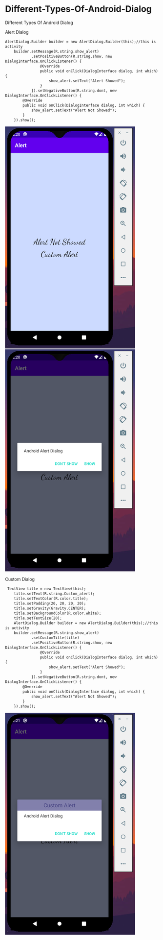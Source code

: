 # Different-Types-Of-Android-Dialog
Different Types Of Android Dialog

Alert Dialog 

    AlertDialog.Builder builder = new AlertDialog.Builder(this);//this is activity
        builder.setMessage(R.string.show_alert)
                .setPositiveButton(R.string.show, new DialogInterface.OnClickListener() {
                    @Override
                    public void onClick(DialogInterface dialog, int which) {
                        show_alert.setText("Alert Showed");
                    }
                }).setNegativeButton(R.string.dont, new DialogInterface.OnClickListener() {
            @Override
            public void onClick(DialogInterface dialog, int which) {
                show_alert.setText("Alert Not Showed");
            }
        }).show();

![Android Dialog](https://github.com/VikasGutte/Different-Types-Of-Android-Dialog/blob/master/Screenshot/Screenshot%202020-04-28%20at%202.20.38%20PM.png)
![](https://github.com/VikasGutte/Different-Types-Of-Android-Dialog/blob/master/Screenshot/Screenshot%202020-04-28%20at%202.20.55%20PM.png)

Custom Dialog

     TextView title = new TextView(this);
        title.setText(R.string.Custom_alert);
        title.setTextColor(R.color.title);
        title.setPadding(20, 20, 20, 20);
        title.setGravity(Gravity.CENTER);
        title.setBackgroundColor(R.color.white);
        title.setTextSize(20);
        AlertDialog.Builder builder = new AlertDialog.Builder(this);//this is activity
        builder.setMessage(R.string.show_alert)
                .setCustomTitle(title)
                .setPositiveButton(R.string.show, new DialogInterface.OnClickListener() {
                    @Override
                    public void onClick(DialogInterface dialog, int which) {
                        show_alert.setText("Alert Showed");
                    }
                }).setNegativeButton(R.string.dont, new DialogInterface.OnClickListener() {
            @Override
            public void onClick(DialogInterface dialog, int which) {
                show_alert.setText("Alert Not Showed");
            }
        }).show();
    
![](https://github.com/VikasGutte/Different-Types-Of-Android-Dialog/blob/master/Screenshot/Screenshot%202020-04-28%20at%202.21.07%20PM.png)
